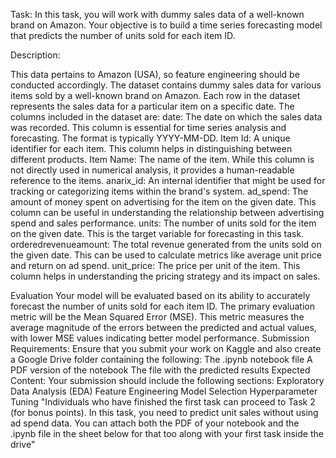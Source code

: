 Task:
In this task, you will work with dummy sales data of a well-known brand on Amazon. Your objective is to build a time series forecasting model that predicts the number of units sold for each item ID.

Description:

This data pertains to Amazon (USA), so feature engineering should be conducted accordingly.
The dataset contains dummy sales data for various items sold by a well-known brand on Amazon. Each row in the dataset represents the sales data for a particular item on a specific date. The columns included in the dataset are:
date: The date on which the sales data was recorded. This column is essential for time series analysis and forecasting. The format is typically YYYY-MM-DD.
Item Id: A unique identifier for each item. This column helps in distinguishing between different products.
Item Name: The name of the item. While this column is not directly used in numerical analysis, it provides a human-readable reference to the items.
anarix_id: An internal identifier that might be used for tracking or categorizing items within the brand's system.
ad_spend: The amount of money spent on advertising for the item on the given date. This column can be useful in understanding the relationship between advertising spend and sales performance.
units: The number of units sold for the item on the given date. This is the target variable for forecasting in this task.
orderedrevenueamount: The total revenue generated from the units sold on the given date. This can be used to calculate metrics like average unit price and return on ad spend.
unit_price: The price per unit of the item. This column helps in understanding the pricing strategy and its impact on sales.


Evaluation
Your model will be evaluated based on its ability to accurately forecast the number of units sold for each item ID. The primary evaluation metric will be the Mean Squared Error (MSE). This metric measures the average magnitude of the errors between the predicted and actual values, with lower MSE values indicating better model performance.
Submission Requirements:
Ensure that you submit your work on Kaggle and also create a Google Drive folder containing the following:
The .ipynb notebook file
A PDF version of the notebook
The file with the predicted results
Expected Content:
Your submission should include the following sections:
Exploratory Data Analysis (EDA)
Feature Engineering
Model Selection
Hyperparameter Tuning
"Individuals who have finished the first task can proceed to Task 2 (for bonus points). In this task, you need to predict unit sales without using ad spend data. You can attach both the PDF of your notebook and the .ipynb file in the sheet below for that too along with your first task inside the drive"
